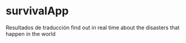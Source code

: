 # survivalApp
Resultados de traducción find out in real time about the disasters that happen in the world 
